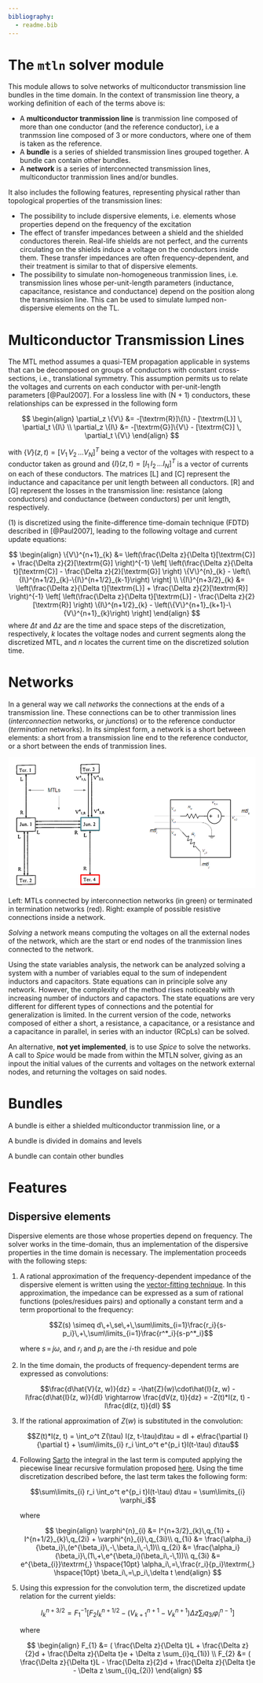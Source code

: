 ```yaml
---
bibliography:
  - readme.bib
---
```

# The `mtln` solver module

This module allows to solve networks of multiconductor transmission line bundles in the time domain. 
In the context of transmission line theory, a working definition of each of the terms above is:

* A **multiconductor tranmission line** is tranmission line composed of more than one conductor (and the reference conductor), i.e a tranmssion line composed of 3 or more conductors, where one of them is taken as the reference.
* A **bundle** is a series of shielded transmission lines grouped together. A bundle can contain other bundles. 
* A **network** is a series of interconnected transmission lines, multiconductor tranmission lines and/or bundles.

It also includes the following features, representing physical rather than topological properties of the transmission lines:

* The possibility to include dispersive elements, i.e. elements whose properties depend on the frequency of the excitation
* The effect of transfer impedances between a shield and the shielded conductores therein. Real-life shields are not perfect, and the currents circulating on the shields induce a voltage on the conductors inside them. These transfer impedances are often frequency-dependent, and their treatment is similar to that of dispersive elements. 
* The possibility to simulate non-homogeneous tranmission lines, i.e. transmission lines whose per-unit-length parameters (inductance, capacitance, resistance and conductance) depend on the position along the transmission line. This can be used to simulate lumped non-dispersive elements on the TL.
<!---
* non-uniform TL: spatial step can vary along the line
--->

# Multiconductor Transmission Lines #

The MTL method assumes a quasi-TEM propagation applicable in systems that can be decomposed on groups of conductors with constant cross-sections, i.e., translational symmetry. This assumption permits us to relate the voltages and currents on each conductor with per-unit-length parameters [@Paul2007]. For a
lossless line with (N + 1) conductors, these relationships can be expressed in the following form 

$$
\begin{align}
	\partial_z \{V\} &= -[\textrm{R}]\{I\}  - [\textrm{L}] \, \partial_t \{I\} \\
    \partial_z \{I\} &= -[\textrm{G}]\{V\}  - [\textrm{C}] \, \partial_t \{V\} 
\end{align} 
$$

with $\{V\}(z,t) = \left[ V_1 \, V_2 \, ... V_N \right]^T$ being a vector of the voltages with respect to a conductor taken as ground and $\{I\} (z,t) = \left[ I_1 \, I_2 \, ... I_N \right]^T$ is a vector of currents on each of these conductors. 
The matrices $[\textrm{L}]$ and $[\textrm{C}]$ represent the inductance and capacitance per unit length between all conductors.
$\textrm{[R]}$ and $\textrm{[G]}$ represent the losses in the transmission line: resistance (along conductors) and conductance (between conductors) per unit length, respectively.

(1) is discretized using the finite-difference time-domain technique (FDTD) described in [@Paul2007], leading to the following voltage and current update equations:

$$
	\begin{align}
		\{V\}^{n+1}_{k} &= \left(\frac{\Delta z}{\Delta t}[\textrm{C}] + \frac{\Delta z}{2}[\textrm{G}] \right)^{-1} \left[ \left(\frac{\Delta z}{\Delta t}[\textrm{C}] - \frac{\Delta z}{2}[\textrm{G}] \right) \{V\}^{n}_{k} -  \left(\{I\}^{n+1/2}_{k}-\{I\}^{n+1/2}_{k-1}\right) \right] \\
		\{I\}^{n+3/2}_{k} &= \left(\frac{\Delta z}{\Delta t}[\textrm{L}] + \frac{\Delta z}{2}[\textrm{R}] \right)^{-1} \left[ \left(\frac{\Delta z}{\Delta t}[\textrm{L}] - \frac{\Delta z}{2}[\textrm{R}] \right) \{I\}^{n+1/2}_{k}  -  \left(\{V\}^{n+1}_{k+1}-\{V\}^{n+1}_{k}\right) \right]
	\end{align} 
$$
where $\Delta t$ and $\Delta z$ are the time and space steps of the discretization, respectively, $k$ locates the voltage nodes and current segments along the discretized MTL, and $n$ locates the current time on the discretized solution time. 

# Networks #

In a general way we call *networks* the connections at the ends of a transmission line. These connections can be to other tranmission lines (_interconnection_ networks, or _junctions_) or to the reference conductor (_termination_ networks). In its simplest form, a network is a short between elements: a short from a transmission line end to the reference conductor, or a short between the ends of tranmission lines. 

![Left: MTLs connected by interconnection networks (in green) or terminated in termination networks (red). Right: example of possible resistive connections inside a network. ](networks.png)
<figcaption>

Left: MTLs connected by interconnection networks (in green) or terminated in termination networks (red). Right: example of possible resistive connections inside a network. 

</figcaption>

_Solving_ a network means computing the voltages on all the external nodes of the network, which are the start or end nodes of the tranmission lines connected to the network.

Using the state variables analysis, the network can be analyzed solving a system with a number of variables equal to the sum of independent inductors and capacitors.
State equations can in principle solve any network. However, the complexity of the method rises noticeably with increasing number of inductors and capactors. The state equations are very different for different types of connections and the potential for generalization is limited. In the current version of the code, networks composed of either a short, a resistance, a capacitance, or a resistance and a capacitance in parallel, in series with an inductor (RCpLs) can be solved.

An alternative, **not yet implemented**, is to use _Spice_ to solve the networks. A call to _Spice_ would be made from within the MTLN solver, giving as an inpout the initial values of the currents and voltages on the network external nodes, and returning the voltages on said nodes.

# Bundles #

A bundle is either a shielded multiconductor tranmission line, or a 

A bundle is divided in domains and levels

A bundle can contain other bundles

# Features #

## Dispersive elements ##

Dispersive elements are those whose properties depend on frequency. The solver works in the time-domain, thus an implementation of the dispersive properties in the time domain is necessary. The implementation proceeds with the following steps:

1. A rational approximation of the frequency-dependent impedance of the dispersive element is written using the [vector-fitting technique](https://www.sintef.no/en/software/vector-fitting/). In this approximation, the impedance can be expressed as a sum of rational functions (poles/residues pairs) and optionally a constant term and a term proportional to the frequency:

    $$Z(s) \simeq d\,+\,se\,+\,\sum\limits_{i=1}\frac{r_i}{s-p_i}\,+\,\sum\limits_{i=1}\frac{r^*_i}{s-p^*_i}$$

    where $s\,=\,j\omega$, and $r_i$ and $p_i$ are the _i_-th residue and pole


2. In the time domain, the products of frequency-dependent terms are expressed as convolutions:

   $$\frac{d\hat{V}(z, w)}{dz} = -\hat{Z}(w)\cdot\hat{I}(z, w) - l\frac{d\hat{I}(z, w)}{dI} \rightarrow 
    \frac{dV(z, t)}{dz} = -Z(t)*I(z, t) - l\frac{dI(z, t)}{dI} $$

3. If the rational approximation of $Z(w)$ is substituted in the convolution:

    $$Z(t)*I(z, t) = \int_o^t Z(\tau) I(z, t-\tau)d\tau = dI + e\frac{\partial I}{\partial t} + \sum\limits_{i} r_i \int_o^t e^{p_i t}I(t-\tau) d\tau$$

4. Following [Sarto](https://ieeexplore.ieee.org/document/809798) the integral in the last term is computed applying the piecewise linear recursive formulation proposed [here](https://ieeexplore.ieee.org/document/391136). Using the time discretization described before, the last term takes the following form:

    $$\sum\limits_{i} r_i \int_o^t e^{p_i t}I(t-\tau) d\tau = \sum\limits_{i} \varphi_i$$

    where

    $$
    \begin{align}
        \varphi^{n}_{i} &= I^{n+3/2}_{k}\,q_{1i} + I^{n+1/2}_{k}\,q_{2i} + \varphi^{n}_{i}\,q_{3i}\\
        q_{1i} &= \frac{\alpha_i}{\beta_i}\,(e^{\beta_i}\,-\,\beta_i\,-\,1)\\
        q_{2i} &= \frac{\alpha_i}{\beta_i}\,(1\,+\,e^{\beta_i}(\beta_i\,-\,1))\\
    	q_{3i} &= e^{\beta_{i}}\textrm{,} \hspace{10pt} \alpha_i\,=\,\frac{r_i}{p_i}\textrm{,} \hspace{10pt} \beta_i\,=\,p_i\,\delta t
    \end{align}
    $$

5. Using this expression for the convolution term, the discretized update relation for the current yields:

	$$I^{n+3/2}_{k} = F_{1}^{-1}[F_{2}I^{n+1/2}_{k} - (V^{n+1}_{k+1}-V^{n+1}_{k}) \Delta z \sum_{i}q_{3i}\varphi^{n-1}_{i}]$$

    where
    
    $$
    \begin{align}
        F_{1} &= ( \frac{\Delta z}{\Delta t}L + \frac{\Delta z}{2}d + \frac{\Delta z}{\Delta t}e + \Delta z \sum_{i}q_{1i}) \\
        F_{2} &= ( \frac{\Delta z}{\Delta t}L - \frac{\Delta z}{2}d + \frac{\Delta z}{\Delta t}e - \Delta z \sum_{i}q_{2i})
    \end{align}
    $$






